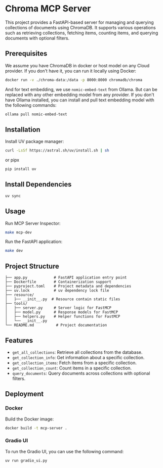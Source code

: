# Chroma MCP Server
This project provides a FastAPI-based server for managing and querying collections of documents using ChromaDB. It supports various operations such as retrieving collections, fetching items, counting items, and querying documents with optional filters.

## Prerequisites
We assume you have ChromaDB in docker or host model on any Cloud provider. If you don't have it, you can run it locally using Docker:

```bash
docker run -v ./chroma-data:/data -p 8000:8000 chromadb/chroma
```
And for text embedding, we use `nomic-embed-text` from Ollama. But can be replaced with any other embedding model from any provider. If you don't have Ollama installed, you can install and pull text embedding model with the following commands:

```bash
ollama pull nomic-embed-text
```

## Installation
Install UV package manager:
```bash
curl -LsSf https://astral.sh/uv/install.sh | sh
```
or pipx
```bash
pip install uv
```

## Install Dependencies
```bash
uv sync
```

## Usage
Run MCP Server Inspector:
```bash
make mcp-dev
```
Run the FastAPI application:
```bash
make dev
```
## Project Structure

```
├── app.py            # FastAPI application entry point
├── Dockerfile        # Containerization support
├── pyproject.toml    # Project metadata and dependencies
├── uv.lock           # uv dependency lock file
├── resource/
│   ├── __init__.py  # Resource contain static files
├── tools/
│   ├── server.py     # Server logic for FastMCP
│   ├── model.py      # Response models for FastMCP
│   ├── helpers.py    # Helper functions for FastMCP
│   └── __init__.py
└── README.md          # Project documentation
```

## Features
- `get_all_collections`: Retrieve all collections from the database.
- `get_collection_info`: Get information about a specific collection.
- `get_collection_items`: Fetch items from a specific collection.
- `get_collection_count`: Count items in a specific collection.
- `query_documents`: Query documents across collections with optional filters.

## Deployment
### Docker
Build the Docker image:
```bash
docker build -t mcp-server .
```
### Gradio UI
To run the Gradio UI, you can use the following command:
```bash
uv run gradio_ui.py
```